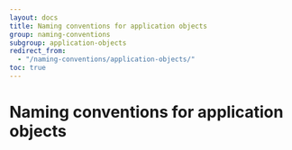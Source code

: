 ```yaml
---
layout: docs
title: Naming conventions for application objects
group: naming-conventions
subgroup: application-objects
redirect_from:
  - "/naming-conventions/application-objects/"
toc: true
---
```


# Naming conventions for application objects


